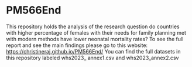 # PM566End
This repository holds the analysis of the research question do countries with higher percentage of females with their needs for family planning met with modern methods have lower neonatal mortality rates?
To see the full report and see the main findings please go to this website: https://christineraj.github.io/PM566End/
You can find the full datasets in this repository labeled whs2023_ annex1.csv and whs2023_annex2.csv
